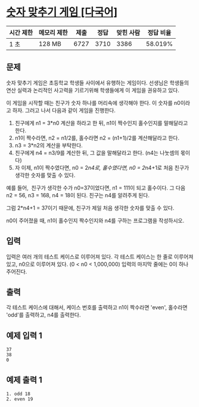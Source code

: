 # [숫자 맞추기 게임 [다국어]](https://www.acmicpc.net/problem/4892)

| 시간 제한 | 메모리 제한 | 제출 | 정답 | 맞힌 사람 | 정답 비율 |
| --- | --- | --- | --- | --- | --- |
| 1 초 | 128 MB | 6727 | 3710 | 3386 | 58.019% |

## 문제

숫자 맞추기 게임은 초등학교 학생들 사이에서 유행하는 게임이다. 선생님은 학생들의 연산 실력과 논리적인 사고력을 기르기위해 학생들에게 이 게임을 권유하고 있다.

이 게임을 시작할 때는 친구가 숫자 하나를 머리속에 생각해야 한다. 이 숫자를 n0이라고 하자. 그러고 나서 다음과 같이 게임을 진행한다.

1. 친구에게 n1 = 3*n0 계산을 하라고 한 뒤, n1이 짝수인지 홀수인지를 말해달라고 한다.
2. n1이 짝수라면, n2 = n1/2를, 홀수라면 n2 = (n1+1)/2를 계산해달라고 한다.
3. n3 = 3*n2의 계산을 부탁한다.
4. 친구에게 n4 = n3/9를 계산한 뒤, 그 값을 말해달라고 한다. (n4는 나눗셈의 몫이다)
5. 자 이제, n1이 짝수였다면, n0 = 2*n4로, 홀수였다면, n0 = 2*n4+1로 처음 친구가 생각한 숫자를 맞출 수 있다.

예를 들어,  친구가 생각한 수가 n0=37이었다면, n1 = 111이 되고 홀수이다. 그 다음 n2 = 56, n3 = 168, n4 = 18이 된다. 친구는 n4를 알려주게 된다.

그럼 2*n4+1 = 37이기 때문에, 친구가 제일 처음 생각한 숫자를 맞출 수 있다.

n0이 주어졌을 때, n1이 홀수인지 짝수인지와 n4를 구하는 프로그램을 작성하시오.

## 입력

입력은 여러 개의 테스트 케이스로 이루어져 있다. 각 테스트 케이스는 한 줄로 이루어져 있고, n0으로 이루어져 있다. (0 < n0 < 1,000,000) 입력의 마지막 줄에는 0이 하나 주어진다.

## 출력

각 테스트 케이스에 대해서, 케이스 번호를 출력하고 n1이 짝수라면 'even', 홀수라면 'odd'를 출력하고, n4를 출력한다.

## 예제 입력 1

```
37
38
0

```

## 예제 출력 1

```
1. odd 18
2. even 19
```
